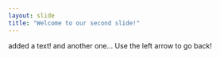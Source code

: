 ```yaml
---
layout: slide
title: "Welcome to our second slide!"
---
```

added a text!
and another one...
Use the left arrow to go back!